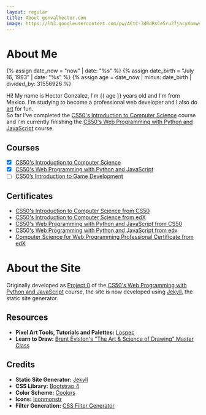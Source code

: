 ```yaml
---
layout: regular
title: About gonvalhector.com
image: https://lh3.googleusercontent.com/pw/ACtC-3d0dRsCe5ru27jacyXbmwKWJYc8Btb6E29SB-63mTFGv0nXUdqiSgAZf5E5oFiefFrPb_MT6QoRhPkzhOQeTPbSWrmSL6-Ss2ByAIT_F3okP5-7_WQGoHagNNaQwDqN2z17Q73tK6jDgB3gd1R_cS5j=w1200-h630-no?authuser=0
---
```


# About Me

{% assign date_now = "now" | date: "%s" %}
{% assign date_birth = "July 16, 1993" | date: "%s" %}
{% assign age = date_now | minus: date_birth | divided_by: 31556926 %}

Hi! My name is Hector Gonzalez, I'm {{ age }} years old and I'm from Mexico.
I'm studying to become a professional web developer and I also do [art] for fun.  
So far I've completed the [CS50's Introduction to Computer Science] course and I'm
currently finishing the [CS50's Web Programming with Python and JavaScript] course.

## Courses

- [x] [CS50's Introduction to Computer Science]
- [x] [CS50's Web Programming with Python and JavaScript]
- [ ] [CS50’s Introduction to Game Development]

## Certificates

- [CS50's Introduction to Computer Science from CS50]
- [CS50's Introduction to Computer Science from edX]
- [CS50's Web Programming with Python and JavaScript from CS50]
- [CS50's Web Programming with Python and JavaScript from edx]
- [Computer Science for Web Programming Professional Certificate from edX]

# About the Site

Originally developed as [Project 0] of the [CS50's Web Programming with Python and JavaScript] course, the site is now developed using [Jekyll], the static site generator.

## Resources

- **Pixel Art Tools, Tutorials and Palettes:** [Lospec]
- **Learn to Draw:** [Brent Eviston's "The Art & Science of Drawing" Master Class]

## Credits

- **Static Site Generator:** [Jekyll]
- **CSS Library:** [Bootstrap 4]
- **Color Scheme:** [Coolors]
- **Icons:** [Iconmonstr]
- **Filter Generation:** [CSS Filter Generator]


[CS50's Introduction to Computer Science]: <https://cs50.harvard.edu/x/2019/>
[CS50's Introduction to Computer Science from CS50]: <https://certificates.cs50.io/6a7ba948-b64d-44e2-941d-96bf0c264d3d.png?size=letter>
[CS50's Introduction to Computer Science from edX]: <https://courses.edx.org/certificates/0eb091cad05f4ed3a7d014bb8f3ab120>
[CS50's Web Programming with Python and JavaScript]: <https://cs50.harvard.edu/web/2018/>
[CS50's Web Programming with Python and JavaScript from CS50]: <https://certificates.cs50.io/68fbe128-254d-42ef-a13c-a3c208bb3d2d.png?size=letter>
[CS50's Web Programming with Python and JavaScript from edx]: <https://courses.edx.org/certificates/d931bbd176bf45919b2228eb9d115be6>
[Computer Science for Web Programming Professional Certificate from edX]: <https://credentials.edx.org/credentials/387810e955f7483f8e4e63933acd16e5/>
[CS50’s Introduction to Game Development]: <https://cs50.harvard.edu/games/2018/>
[Project 0]: <https://docs.cs50.net/ocw/web/projects/0/project0.html>
[Jekyll]: <https://jekyllrb.com/>
[art]: <{{ site.baseurl }}{% link gallery.html %}>
[Bootstrap 4]: <https://getbootstrap.com/>
[Coolors]: <https://coolors.co/>
[Iconmonstr]: <https://iconmonstr.com/>
[CSS Filter Generator]: <https://codepen.io/sosuke/pen/Pjoqqp>
[Lospec]: <https://lospec.com/>
[Brent Eviston's "The Art & Science of Drawing" Master Class]: <https://www.skillshare.com/user/artandscienceofdrawing>
